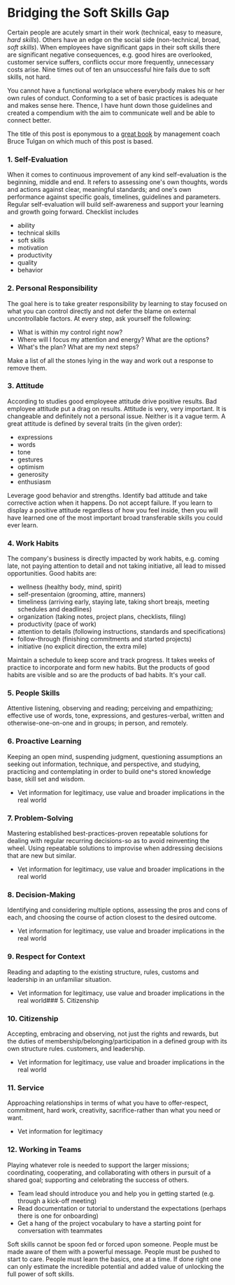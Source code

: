 # Bridging the Soft Skills Gap

Certain people are acutely smart in their work (technical, easy to measure, *hard skills*). Others have an edge on the social side (non-technical, broad, *soft skills*). When employees have significant gaps in their soft skills there are significant negative consequences, e.g. good hires are overlooked, customer service suffers, conflicts occur more frequently, unnecessary costs arise. Nine times out of ten an unsuccessful hire fails due to soft skills, not hard.

You cannot have a functional workplace where everybody makes his or her own rules of conduct. Conforming to a set of basic practices is adequate and makes sense here. Thence, I have hunt down those guidelines and created a compendium with the aim to communicate well and be able to connect better.

The title of this post is eponymous to a [great book](https://www.amazon.com/Bridging-Soft-Skills-Gap-Missing/dp/1118725646/ref=sr_1_1?crid=2IX0QI0ATUVKX&dchild=1&keywords=bridging+the+soft+skills+gap&qid=1593540443&s=books&sprefix=bridging+the+soft%2Caps%2C256&sr=1-1) by management coach Bruce Tulgan on which much of this post is based.

### 1. Self-Evaluation
When it comes to continuous improvement of any kind self-evaluation is the beginning, middle and end. It refers to assessing one's own thoughts, words and actions against clear, meaningful standards; and one's own performance against specific goals, timelines, guidelines and parameters. Regular self-evaluation will build self-awareness and support your learning and growth going forward. Checklist includes 
* ability
* technical skills
* soft skills
* motivation
* productivity
* quality
* behavior
### 2. Personal Responsibility
The goal here is to take greater responsibility by learning to stay focused on what you can control directly and not defer the blame on external uncontrollable factors. At every step, ask yourself the following:
* What is within my control right now?
* Where will I focus my attention and energy? What are the options?
* What's the plan? What are my next steps?

Make a list of all the stones lying in the way and work out a response to remove them.
### 3. Attitude
According to studies good employeee attitude drive positive results. Bad employee attitude put a drag on results. Attitude is very, very important. It is changeable and definitely not a personal issue. Neither is it a vague term. A great attitude is defined by several traits (in the given order):
* expressions
* words
* tone
* gestures
* optimism
* generosity
* enthusiasm

Leverage good behavior and strengths. Identify bad attitude and take corrective action when it happens. Do not accept failure. If you learn to display a positive attitude regardless of how you feel inside, then you will have learned one of the most important broad transferable skills you could ever learn.
### 4. Work Habits
The company's business is directly impacted by work habits, e.g. coming late, not paying attention to detail and not taking initiative, all lead to missed opportunities. Good habits are:
* wellness (healthy body, mind, spirit)
* self-presentaion (grooming, attire, manners)
* timeliness (arriving early, staying late, taking short breajs, meeting schedules and deadlines)
* organization (taking notes, project plans, checklists, filing)
* productivity (pace of work)
* attention to details (following instructions, standards and specifications)
* follow-through (finishing commitments and started projects)
* initiative (no explicit direction, the extra mile)

Maintain a schedule to keep score and track progress. It takes weeks of practice to incorporate and form new habits. But the products of good habits are visible and so are the products of bad habits. It's your call.
### 5. People Skills
Attentive listening, observing and reading; perceiving and empathizing; effective use of words, tone, expressions, and gestures-verbal, written and otherwise-one-on-one and in groups; in person, and remotely.
### 6. Proactive Learning
Keeping an open mind, suspending judgment, questioning assumptions an seeking out information, technique, and perspective, and studying, practicing and contemplating in order to build one^s stored knowledge base, skill set and wisdom.
* Vet information for legitimacy, use value and broader implications in the real world
### 7. Problem-Solving
Mastering established best-practices-proven repeatable solutions for dealing with regular recurring decisions-so as to avoid reinventing the wheel. Using repeatable solutions to improvise when addressing decisions that are new but similar.
* Vet information for legitimacy, use value and broader implications in the real world
### 8. Decision-Making
Identifying and considering multiple options, assessing the pros and cons of each, and choosing the course of action closest to the desired outcome.
* Vet information for legitimacy, use value and broader implications in the real world
### 9. Respect for Context
Reading and adapting to the existing structure, rules, customs and leadership in an unfamiliar situation.
* Vet information for legitimacy, use value and broader implications in the real world### 5. Citizenship
### 10. Citizenship
Accepting, embracing and observing, not just the rights and rewards, but the duties of membership/belonging/participation in a defined group with its own structure rules. customers, and leadership.
* Vet information for legitimacy, use value and broader implications in the real world
### 11. Service
Approaching relationships in terms of what you have to offer-respect, commitment, hard work, creativity, sacrifice-rather than what you need or want.
* Vet information for legitimacy
### 12. Working in Teams
Playing whatever role is needed to support the larger missions; coordinating, cooperating, and collaborating with others in pursuit of a shared goal; supporting and celebrating the success of others.
* Team lead should introduce you and help you in getting started (e.g. through a kick-off meeting)
* Read documentation or tutorial to understand the expectations (perhaps there is one for onboarding)
* Get a hang of the project vocabulary to have a starting point for conversation with teammates


Soft skills cannot be spoon fed or forced upon someone. People must be made aware of them with a powerful message. People must be pushed to start to care. People must learn the basics, one at a time. If done right one can only estimate the incredible potential and added value of unlocking the full power of soft skills.
